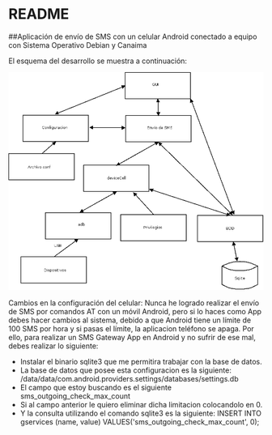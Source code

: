 # README
##Aplicación de envío de SMS con un celular Android conectado a equipo con Sistema Operativo  Debian y Canaima

El esquema del desarrollo se muestra a continuación:

![Alt text](./doc/imagenes/esquema.png "Esquema del desarrollo")



Cambios en la configuración del celular:
Nunca he logrado realizar el envío de SMS por comandos AT con un móvil Android, pero si lo haces como App debes hacer cambios al sistema, debido a que Android tiene un límite de 100 SMS por hora y si pasas el límite, la aplicacion teléfono se apaga. Por ello, para realizar un SMS Gateway App en Android y no sufrir de ese mal, debes realizar lo siguiente:
- Instalar el binario sqlite3 que me permitira trabajar con la base de datos.
- La base de datos que posee esta configuracion es la siguiente: /data/data/com.android.providers.settings/databases/settings.db
- El campo que estoy buscando es el siguiente sms_outgoing_check_max_count
- Si al campo anterior le quiero eliminar dicha limitacion colocandolo en 0.
- Y la consulta utilizando el comando sqlite3 es la siguiente:
INSERT INTO gservices (name, value) VALUES('sms_outgoing_check_max_count', 0);

